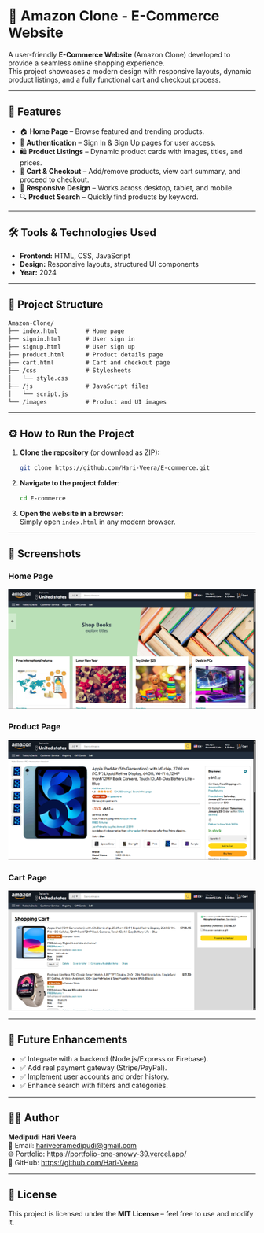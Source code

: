 # 🛒 Amazon Clone - E-Commerce Website

A user-friendly **E-Commerce Website** (Amazon Clone) developed to provide a seamless online shopping experience.  
This project showcases a modern design with responsive layouts, dynamic product listings, and a fully functional cart and checkout process.

---

## 🚀 Features

- 🏠 **Home Page** – Browse featured and trending products.  
- 🔑 **Authentication** – Sign In & Sign Up pages for user access.  
- 🛍️ **Product Listings** – Dynamic product cards with images, titles, and prices.  
- 🛒 **Cart & Checkout** – Add/remove products, view cart summary, and proceed to checkout.  
- 📱 **Responsive Design** – Works across desktop, tablet, and mobile.  
- 🔍 **Product Search** – Quickly find products by keyword.  

---

## 🛠️ Tools & Technologies Used

- **Frontend:** HTML, CSS, JavaScript  
- **Design:** Responsive layouts, structured UI components  
- **Year:** 2024  

---

## 📂 Project Structure

```
Amazon-Clone/
├── index.html        # Home page
├── signin.html       # User sign in
├── signup.html       # User sign up
├── product.html      # Product details page
├── cart.html         # Cart and checkout page
├── /css              # Stylesheets
│   └── style.css
├── /js               # JavaScript files
│   └── script.js
└── /images           # Product and UI images
```

---

## ⚙️ How to Run the Project

1. **Clone the repository** (or download as ZIP):  
   ```bash
   git clone https://github.com/Hari-Veera/E-commerce.git
   ```

2. **Navigate to the project folder**:  
   ```bash
   cd E-commerce
   ```

3. **Open the website in a browser**:  
   Simply open `index.html` in any modern browser.

---

## 📸 Screenshots

### Home Page
![Home Page](assests/screenshots/homepage.png)

### Product Page
![Product Page](assests/screenshots/productpage.png)

### Cart Page
![Cart Page](assests/screenshots/cartpage.png)


---

## 🎯 Future Enhancements

- ✅ Integrate with a backend (Node.js/Express or Firebase).  
- ✅ Add real payment gateway (Stripe/PayPal).  
- ✅ Implement user accounts and order history.  
- ✅ Enhance search with filters and categories.  

---

## 👨‍💻 Author

**Medipudi Hari Veera**  
📧 Email: hariveeramedipudi@gmail.com  
🌐 Portfolio: https://portfolio-one-snowy-39.vercel.app/  
🔗 GitHub: https://github.com/Hari-Veera

---

## 📜 License

This project is licensed under the **MIT License** – feel free to use and modify it.
